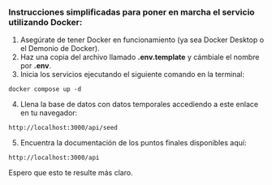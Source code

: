### Instrucciones simplificadas para poner en marcha el servicio utilizando Docker:

1. Asegúrate de tener Docker en funcionamiento (ya sea Docker Desktop o el Demonio de Docker).
2. Haz una copia del archivo llamado __.env.template__ y cámbiale el nombre por __.env__.
3. Inicia los servicios ejecutando el siguiente comando en la terminal:
```
docker compose up -d
```
4. Llena la base de datos con datos temporales accediendo a este enlace en tu navegador:
```
http://localhost:3000/api/seed
```
5. Encuentra la documentación de los puntos finales disponibles aquí:
```
http://localhost:3000/api
```
Espero que esto te resulte más claro.